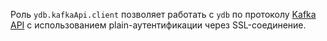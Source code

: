Роль `ydb.kafkaApi.client` позволяет работать с `ydb` по протоколу [Kafka API](https://ydb.tech/docs/ru/reference/kafka-api) с использованием plain-аутентификации через SSL-соединение.
